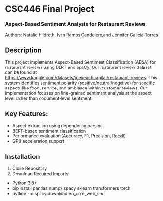 # CSC446 Final Project
### Aspect-Based Sentiment Analysis for Restaurant Reviews
Authors: Natalie Hildreth, Ivan Ramos Candelero,and Jennifer Galicia-Torres 

## Description
This project implements Aspect-Based Sentiment Classification (ABSA) for restaurant reviews using BERT and spaCy. Our restaurant review dataset can be found at https://www.kaggle.com/datasets/joebeachcapital/restaurant-reviews. This system identifies sentiment polarity (positive/neutral/negative) for specific aspects like food, service, and ambiance within customer reviews. Our implementation focuses on fine-grained sentiment analysis at the aspect level rather than document-level sentiment.

## Key Features:
- Aspect extraction using dependency parsing
- BERT-based sentiment classification
- Performance evaluation (Accuracy, F1, Precision, Recall)
- GPU acceleration support

## Installation
1. Clone Repository
2. Download Required Imports: 
- Python 3.8+
- pip install pandas numpy spacy sklearn transformers torch
- python -m spacy download en_core_web_sm